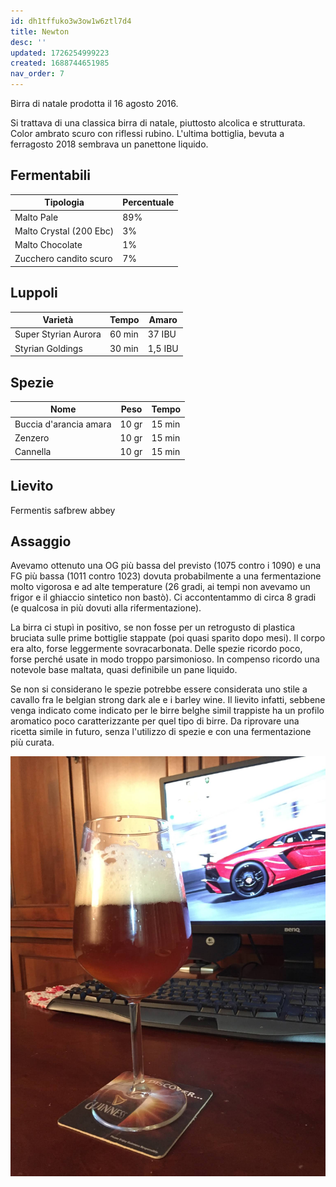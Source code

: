 ```yaml
---
id: dh1tffuko3w3ow1w6ztl7d4
title: Newton
desc: ''
updated: 1726254999223
created: 1688744651985
nav_order: 7
---
```

Birra di natale prodotta il 16 agosto 2016.

Si trattava di una classica birra di natale, piuttosto alcolica e strutturata. Color ambrato scuro con riflessi rubino. L'ultima bottiglia, bevuta a ferragosto 2018 sembrava un panettone liquido.

## Fermentabili

| Tipologia               | Percentuale |
|------------------------ |-------------|
| Malto Pale              | 89%         |
| Malto Crystal (200 Ebc) | 3%          |
| Malto Chocolate         | 1%          |
| Zucchero candito scuro  | 7%          |

## Luppoli

| Varietà              | Tempo  | Amaro   |
|----------------------|--------|---------|
| Super Styrian Aurora | 60 min | 37 IBU  |
| Styrian Goldings     | 30 min | 1,5 IBU |

## Spezie

| Nome                   | Peso  | Tempo  |
|------------------------|-------|--------|
| Buccia d'arancia amara | 10 gr | 15 min |
| Zenzero                | 10 gr | 15 min |
| Cannella               | 10 gr | 15 min |

## Lievito

Fermentis safbrew abbey

## Assaggio

Avevamo ottenuto una OG più bassa del previsto (1075 contro i 1090) e una FG più bassa (1011 contro 1023) dovuta probabilmente a una fermentazione molto vigorosa e ad alte temperature (26 gradi, ai tempi non avevamo un frigor e il ghiaccio sintetico non bastò). Ci accontentammo di circa 8 gradi (e qualcosa in più dovuti alla rifermentazione).

La birra ci stupì in positivo, se non fosse per un retrogusto di plastica bruciata sulle prime bottiglie stappate (poi quasi sparito dopo mesi). Il corpo era alto, forse leggermente sovracarbonata. Delle spezie ricordo poco, forse perché usate in modo troppo parsimonioso. In compenso ricordo una notevole base maltata, quasi definibile un pane liquido.

Se non si considerano le spezie potrebbe essere considerata uno stile a cavallo fra le belgian strong dark ale e i barley wine. Il lievito infatti, sebbene venga indicato come indicato per le birre belghe simil trappiste ha un profilo aromatico poco caratterizzante per quel tipo di birre. Da riprovare una ricetta simile in futuro, senza l'utilizzo di spezie e con una fermentazione più curata.

![image](./assets/images/newton.jpg)
